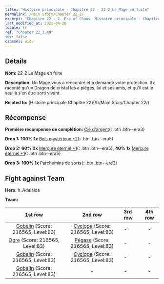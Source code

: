 ```yaml
---
title: "Histoire principale - Chapitre 22 - 22-2 Le Mage en fuite"
permalink: /Main Story/Chapter 22_2/
excerpt: "Chapitre 22 - 2. Era of Chaos  Histoire principale - Chapitre 22_2. 22-2 Le Mage en fuite"
last_modified_at: 2021-04-26
locale: fr
ref: "Chapter 22_2.md"
toc: false
classes: wide
---
```


## Détails

 **Nom:** 22-2 Le Mage en fuite

 **Description:** Un Mage vous a rencontré et a demandé votre protection. Il a raconté qu'un Dragon de cristal les a piégés, lui et ses amis, et qu'il est le seul à s'en être sorti vivant.

 **Related to:** [Histoire principale Chapitre 22](/fr/Main Story/Chapter 22/)

## Récompense

 **Première récompense de complétion:** [Clé d'argent](/ItemsFR/con_693/){: .btn .btn--era3}

 **Drop 1:** **100% 1x** [Bois mystérieux +2](/ItemsFR/mat_76/){: .btn .btn--era5}

 **Drop 2:** **60% 0x** [Mercure éternel +1](/ItemsFR/mat_70/){: .btn .btn--era5}, **40% 1x** [Mercure éternel +1](/ItemsFR/mat_70/){: .btn .btn--era5}

 **Drop 3:** **100% 1x** [Parchemins de sorts](/ItemsFR/con_694/){: .btn .btn--era3}


## Fight against Team
 **Hero:** h_Adelaide

 **Team:**


  | 1st row | 2nd row | 3rd row | 4th row |
  |:----:|:----:|:----|:----:|
  | [Gobelin](/fr/units/Goblin/) (Score: 216565, Level:83)  | [Cyclope](/fr/units/Cyclops/) (Score: 216565, Level:83)  | - | - |
  | [Ogre](/fr/units/Ogre/) (Score: 216565, Level:83)  | [Pégase](/fr/units/Pegasus/) (Score: 216565, Level:83)  | - | - |
  | [Gobelin](/fr/units/Goblin/) (Score: 216565, Level:83)  | [Cyclope](/fr/units/Cyclops/) (Score: 216565, Level:83)  | - | - |
  | [Gobelin](/fr/units/Goblin/) (Score: 216565, Level:83)  | - | - | - |


